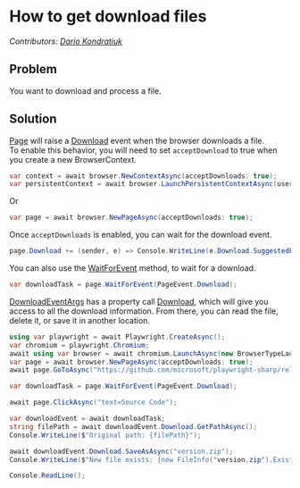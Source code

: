 # How to get download files
_Contributors: [Dario Kondratiuk](https://www.hardkoded.com/)_

## Problem

You want to download and process a file.

## Solution

[Page](https://playwrightsharp.dev/api/PlaywrightSharp.IPage.html) will raise a [Download](https://playwrightsharp.dev/api/PlaywrightSharp.IPage.html#PlaywrightSharp_IPage_Download) event when the browser downloads a file.  
To enable this behavior, you will need to set `acceptDownload` to true when you create a new BrowserContext.  

```cs
var context = await browser.NewContextAsync(acceptDownloads: true);
var persistentContext = await browser.LaunchPersistentContextAsync(userDataDir, acceptDownloads: true);
```

Or 

```cs 
var page = await browser.NewPageAsync(acceptDownloads: true);
```

Once `acceptDownloads` is enabled, you can wait for the download event.

```cs 
page.Download += (sender, e) => Console.WriteLine(e.Download.SuggestedFilename);
```

You can also use the [WaitForEvent](https://playwrightsharp.dev/api/PlaywrightSharp.IPage.html#PlaywrightSharp_IPage_WaitForEvent__1_PlaywrightSharp_PlaywrightEvent___0__Func___0_System_Boolean__System_Nullable_System_Int32__) method, to wait for a download.
```cs 
var downloadTask = page.WaitForEvent(PageEvent.Download);
```

[DownloadEventArgs](https://playwrightsharp.dev/api/PlaywrightSharp.DownloadEventArgs.html) has a property call [Download](https://playwrightsharp.dev/api/PlaywrightSharp.Download.html), which will give you access to all the download information.
From there, you can read the file, delete it, or save it in another location.

```cs 
using var playwright = await Playwright.CreateAsync();
var chromium = playwright.Chromium;
await using var browser = await chromium.LaunchAsync(new BrowserTypeLaunchOptions { Headless = false });
var page = await browser.NewPageAsync(acceptDownloads: true);
await page.GoToAsync("https://github.com/microsoft/playwright-sharp/releases/tag/v0.151.0");

var downloadTask = page.WaitForEvent(PageEvent.Download);

await page.ClickAsync("text=Source Code");

var downloadEvent = await downloadTask;
string filePath = await downloadEvent.Download.GetPathAsync();
Console.WriteLine($"Original path: {filePath}");

await downloadEvent.Download.SaveAsAsync("version.zip");
Console.WriteLine($"New file exists: {new FileInfo("version.zip").Exists}");

Console.ReadLine();
```

